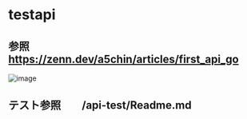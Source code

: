 # testapi
## 参照　https://zenn.dev/a5chin/articles/first_api_go

![image](https://user-images.githubusercontent.com/59221195/228834637-9e646c9f-b45f-49ca-838b-a2694e14b8b4.png)
## テスト参照　　/api-test/Readme.md
